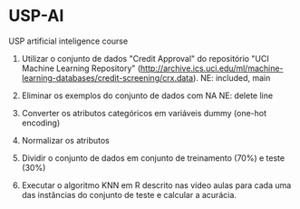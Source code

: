 # USP-AI
USP artificial inteligence course

1. Utilizar o conjunto de dados  "Credit Approval" do repositório "UCI Machine Learning Repository" (http://archive.ics.uci.edu/ml/machine-learning-databases/credit-screening/crx.data).
    NE: included, main

2. Eliminar os exemplos do conjunto de dados com NA
    NE: delete line

3. Converter os atributos categóricos em variáveis dummy (one-hot encoding) 

4. Normalizar os atributos

5. Dividir o conjunto de dados em conjunto de treinamento (70%) e teste (30%)

6. Executar o  algoritmo KNN em R descrito nas vídeo aulas para cada uma das instâncias do conjunto de teste e calcular a acurácia. 
